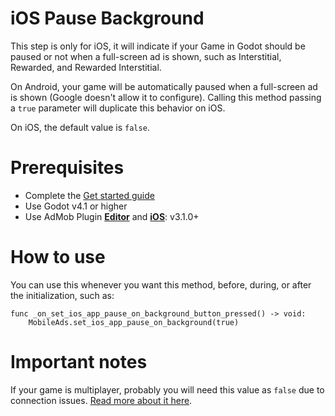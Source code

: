 # iOS Pause Background

This step is only for iOS, it will indicate if your Game in Godot should be paused or not when a full-screen ad is shown, such as Interstitial, Rewarded, and Rewarded Interstitial.

On Android, your game will be automatically paused when a full-screen ad is shown (Google doesn't allow it to configure). Calling this method passing a `true` parameter will duplicate this behavior on iOS.

On iOS, the default value is `false`.

# Prerequisites

- Complete the [Get started guide](README.md)
- Use Godot v4.1 or higher
- Use AdMob Plugin **[Editor](https://github.com/poingstudios/godot-admob-plugin/releases/tag/v3.1.0)** and **[iOS](https://github.com/poingstudios/godot-admob-ios/releases/tag/v3.1.0)**: v3.1.0+

# How to use
You can use this whenever you want this method, before, during, or after the initialization, such as:

```gdscript linenums="1" hl_lines="2"
func _on_set_ios_app_pause_on_background_button_pressed() -> void:
	MobileAds.set_ios_app_pause_on_background(true)
```

# Important notes

If your game is multiplayer, probably you will need this value as `false` due to connection issues. 
[Read more about it here](https://github.com/poingstudios/godot-admob-ios/issues/70).